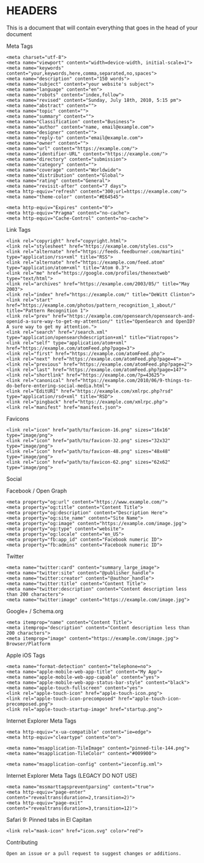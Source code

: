 # HEADERS

This is a document that will contain everything that goes in the head of your document

    
Meta Tags

    <meta charset="utf-8">
    <meta name="viewport" content="width=device-width, initial-scale=1">
    <meta name="keywords" content="your,keywords,here,comma,separated,no,spaces">
    <meta name="description" content="150 words">
    <meta name="subject" content="your website's subject">
    <meta name="language" content="en">
    <meta name="robots" content="index,follow">
    <meta name="revised" content="Sunday, July 18th, 2010, 5:15 pm">
    <meta name="abstract" content="">
    <meta name="topic" content="">
    <meta name="summary" content="">
    <meta name="Classification" content="Business">
    <meta name="author" content="name, email@example.com">
    <meta name="designer" content="">
    <meta name="reply-to" content="email@example.com">
    <meta name="owner" content="">
    <meta name="url" content="https://example.com/">
    <meta name="identifier-URL" content="https://example.com/">
    <meta name="directory" content="submission">
    <meta name="category" content="">
    <meta name="coverage" content="Worldwide">
    <meta name="distribution" content="Global">
    <meta name="rating" content="General">
    <meta name="revisit-after" content="7 days">
    <meta http-equiv="refresh" content="300;url=https://example.com/">
    <meta name="theme-color" content="#E64545">

<!-- Cache Control -->

    <meta http-equiv="Expires" content="0">
    <meta http-equiv="Pragma" content="no-cache">
    <meta http-equiv="Cache-Control" content="no-cache">

Link Tags

    <link rel="copyright" href="copyright.html">
    <link rel="stylesheet" href="https://example.com/styles.css">
    <link rel="alternate" href="https://feeds.feedburner.com/martini" type="application/rss+xml" title="RSS">
    <link rel="alternate" href="https://example.com/feed.atom" type="application/atom+xml" title="Atom 0.3">
    <link rel="me" href="https://google.com/profiles/thenextweb" type="text/html">
    <link rel="archives" href="https://example.com/2003/05/" title="May 2003">
    <link rel="index" href="https://example.com/" title="DeWitt Clinton">
    <link rel="start" href="https://example.com/photos/pattern_recognition_1_about/" title="Pattern Recognition 1">
    <link rel="prev" href="https://example.com/opensearch/opensearch-and-openid-a-sure-way-to-get-my-attention/" title="OpenSearch and OpenID? A sure way to get my attention.">
    <link rel="search" href="/search.xml" type="application/opensearchdescription+xml" title="Viatropos">
    <link rel="self" type="application/atom+xml" href="https://example.com/atomFeed.php?page=3">
    <link rel="first" href="https://example.com/atomFeed.php">
    <link rel="next" href="https://example.com/atomFeed.php?page=4">
    <link rel="previous" href="https://example.com/atomFeed.php?page=2">
    <link rel="last" href="https://example.com/atomFeed.php?page=147">
    <link rel="shortlink" href="https://example.com/?p=43625">
    <link rel="canonical" href="https://example.com/2010/06/9-things-to-do-before-entering-social-media.html">
    <link rel="EditURI" href="https://example.com/xmlrpc.php?rsd" type="application/rsd+xml" title="RSD">
    <link rel="pingback" href="https://example.com/xmlrpc.php">
    <link rel="manifest" href="manifest.json">

Favicons
<!-- For IE 10 and below -->  
<!-- No link, just place a file called favicon.ico in the root directory -->
<!-- For IE 11, Chrome, Firefox, Safari, Opera -->  

    <link rel="icon" href="path/to/favicon-16.png" sizes="16x16" type="image/png">  
    <link rel="icon" href="path/to/favicon-32.png" sizes="32x32" type="image/png">  
    <link rel="icon" href="path/to/favicon-48.png" sizes="48x48" type="image/png">  
    <link rel="icon" href="path/to/favicon-62.png" sizes="62x62" type="image/png">
<!-- More info: https://bitsofco.de/all-about-favicons-and-touch-icons/ -->


Social

Facebook / Open Graph

    <meta property="og:url" content="https://www.example.com/">
    <meta property="og:title" content="Content Title">
    <meta property="og:description" content="Description Here">
    <meta property="og:site_name" content="Site Name">
    <meta property="og:image" content="https://example.com/image.jpg">
    <meta property="og:type" content="website">
    <meta property="og:locale" content="en_US">
    <meta property="fb:app_id" content="Facebook numeric ID">
    <meta property="fb:admins" content="Facebook numeric ID">
<!-- Facebook: https://developers.facebook.com/docs/sharing/webmasters#markup -->


Twitter

    <meta name="twitter:card" content="summary_large_image">
    <meta name="twitter:site" content="@publisher_handle">
    <meta name="twitter:creator" content="@author_handle">
    <meta name="twitter:title" content="Content Title">
    <meta name="twitter:description" content="Content description less than 200 characters">
    <meta name="twitter:image" content="https://example.com/image.jpg">
<!-- Twitter summary card with large image must be at least 280x150px -->
<!-- More info: https://dev.twitter.com/cards/getting-started -->


Google+ / Schema.org

    <meta itemprop="name" content="Content Title">
    <meta itemprop="description" content="Content description less than 200 characters">
    <meta itemprop="image" content="https://example.com/image.jpg">
    Browser/Platform

Apple iOS Tags

    <meta name="format-detection" content="telephone=no">
    <meta name="apple-mobile-web-app-title" content="My App">
    <meta name="apple-mobile-web-app-capable" content="yes">
    <meta name="apple-mobile-web-app-status-bar-style" content="black">
    <meta name="apple-touch-fullscreen" content="yes">
    <link rel="apple-touch-icon" href="apple-touch-icon.png">
    <link rel="apple-touch-icon-precomposed" href="apple-touch-icon-precomposed.png">
    <link rel="apple-touch-startup-image" href="startup.png">
<!-- More info: https://developer.apple.com/safari/library/documentation/appleapplications/reference/safarihtmlref/articles/metatags.html -->

Internet Explorer Meta Tags

    <meta http-equiv="x-ua-compatible" content="ie=edge">
    <meta http-equiv="cleartype" content="on">

<!-- Pinned Site -->
<!-- IE 10 / Windows 8 -->

    <meta name="msapplication-TileImage" content="pinned-tile-144.png">  
    <meta name="msapplication-TileColor" content="#009900">
<!-- IE 11 / Windows 9.1 -->

    <meta name="msapplication-config" content="ieconfig.xml">
    
Internet Explorer Meta Tags (LEGACY DO NOT USE)
<!-- Legacy Tags (DO NOT USE) -->

    <meta name="mssmarttagspreventparsing" content="true">
    <meta http-equiv="page-enter" content="revealtrans(duration=2,transition=2)">
    <meta http-equiv="page-exit" content="revealtrans(duration=3,transition=12)">
    
Safari 9: Pinned tabs in El Capitan

    <link rel="mask-icon" href="icon.svg" color="red">

Contributing

    Open an issue or a pull request to suggest changes or additions.  
